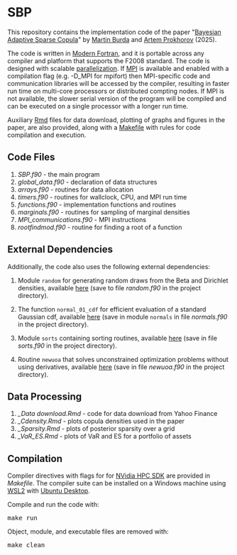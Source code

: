 # SBP

This repository contains the implementation code of the paper "[Bayesian Adaptive Sparse Copula](https://www.economics.utoronto.ca/mburda/papers/sparsity.pdf)" by [Martin Burda](https://www.economics.utoronto.ca/mburda/) and [Artem Prokhorov](https://sites.google.com/site/artembprokhorov) (2025).

The code is written in [Modern Fortran](https://fortran-lang.org/), and it is portable across any compiler and platform that supports the F2008 standard. The code is designed with scalable [parallelization](https://wvuhpc.github.io/Modern-Fortran/20-Parallel-Programming/index.html). If [MPI](https://github.com/open-mpi/ompi) is available and enabled with a compilation flag (e.g. -D_MPI for mpifort) then MPI-specific code and communication libraries will be accessed by the compiler, resulting in faster run time on multi-core processors or distributed compting nodes. If MPI is not available, the slower serial version of the program will be compiled and can be executed on a single processor with a longer run time. 

Auxiliary [Rmd](https://rmarkdown.rstudio.com/index.html) files for data download, plotting of graphs and figures in the paper, are also provided, along with a [Makefile](https://fortran-lang.org/en/learn/building_programs/build_tools/#) with rules for code compilation and execution.

## Code Files
1. *SBP.f90* - the main program
2. *global_data.f90* - declaration of data structures
3. *arrays.f90* - routines for data allocation 
4. *timers.f90* - routines for wallclock, CPU, and MPI run time
5. *functions.f90* - implementation functions and routines
6. *marginals.f90* - routines for sampling of marginal densities
7. *MPI_communications.f90* - MPI instructions
8. *rootfindmod.f90* - routine for finding a root of a function

## External Dependencies
Additionally, the code also uses the following external dependencies:

1. Module `random` for generating random draws from the Beta and Dirichlet densities, available [here](https://www.netlib.org/random/random.f90) (save to file *random.f90* in the project directory).

2. The function `normal_01_cdf` for efficient evaluation of a standard Gaussian cdf, available [here](https://people.math.sc.edu/Burkardt/f_src/prob/prob.f90) (save in module `normals` in file *normals.f90* in the project directory). 

3. Module `sorts` containing sorting routines, available [here](
https://www.mjr19.org.uk/IT/sorts/sorts.f90) (save in file *sorts.f90* in the project directory).

4. Routine `newuoa` that solves unconstrained optimization problems without using derivatives, available [here](https://www.zhangzk.net/software.html) (save in file *newuoa.f90* in the project directory).

## Data Processing
1. *_Data download.Rmd* - code for data download from Yahoo Finance
2. *_Cdensity.Rmd* - plots copula densities used in the paper
3. *_Sparsity.Rmd* - plots of posterior sparsity over a grid
4. *_VaR_ES.Rmd* - plots of VaR and ES for a portfolio of assets

## Compilation
Compiler directives with flags for for [NVidia HPC SDK](https://developer.nvidia.com/hpc-sdk) are provided in *Makefile*. The compiler suite can be installed on a Windows machine using [WSL2](https://ubuntu.com/desktop/wsl) with [Ubuntu Desktop](https://ubuntu.com/desktop). 

Compile and run the code with:

<span style="font-family: monospace;">make run</span>

Object, module, and executable files are removed with:

<span style="font-family: monospace;">make clean</span>
